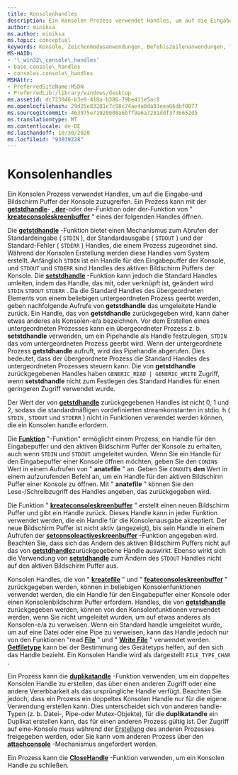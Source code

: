 ```yaml
---
title: Konsolenhandles
description: Ein Konsolen Prozess verwendet Handles, um auf die Eingabe-und Bildschirm Puffer der Konsole zuzugreifen, einschließlich der Funktionen "getstdhandle", "kreatefile" oder "feateconsoleskreenbuffer".
author: miniksa
ms.author: miniksa
ms.topic: conceptual
keywords: Konsole, Zeichenmodusanwendungen, Befehlszeilenanwendungen, Terminalanwendungen, Konsolen-API
MS-HAID:
- '\_win32\_console\_handles'
- base.console\_handles
- consoles.console\_handles
MSHAttr:
- PreferredSiteName:MSDN
- PreferredLib:/library/windows/desktop
ms.assetid: dc723046-b3e9-418a-b386-79be411e5ac8
ms.openlocfilehash: 29d25e83281c7c98c74ae4a0da03eea06dbf0077
ms.sourcegitcommit: 463975e71920908a6bff9a6a7291ddf3736652d5
ms.translationtype: MT
ms.contentlocale: de-DE
ms.lasthandoff: 10/30/2020
ms.locfileid: "93039228"
---
```

# <a name="console-handles"></a>Konsolenhandles

Ein Konsolen Prozess verwendet Handles, um auf die Eingabe-und Bildschirm Puffer der Konsole zuzugreifen. Ein Prozess kann mit der [**getstdhandle**](getstdhandle.md)- [**, der**](https://msdn.microsoft.com/library/windows/desktop/aa363858)-oder der-Funktion oder der-Funktion von " [**kreateconsoleskreenbuffer**](createconsolescreenbuffer.md) " eines der folgenden Handles öffnen.

Die [**getstdhandle**](getstdhandle.md) -Funktion bietet einen Mechanismus zum Abrufen der Standardeingabe ( `STDIN` ), der Standardausgabe ( `STDOUT` ) und der Standard-Fehler ( `STDERR` ) Handles, die einem Prozess zugeordnet sind. Während der Konsolen Erstellung werden diese Handles vom System erstellt. Anfänglich `STDIN` ist ein Handle für den Eingabepuffer der Konsole, und `STDOUT` und `STDERR` sind Handles des aktiven Bildschirm Puffers der Konsole. Die [**setstdhandle**](setstdhandle.md) -Funktion kann jedoch die Standard Handles umleiten, indem das Handle, das mit, oder verknüpft ist, geändert wird `STDIN` `STDOUT` `STDERR` . Da die Standard Handles des übergeordneten Elements von einem beliebigen untergeordneten Prozess geerbt werden, geben nachfolgende Aufrufe von **getstdhandle** das umgeleitete Handle zurück. Ein Handle, das von **getstdhandle** zurückgegeben wird, kann daher etwas anderes als Konsolen-e/a bezeichnen. Vor dem Erstellen eines untergeordneten Prozesses kann ein übergeordneter Prozess z. b. **setstdhandle** verwenden, um ein Pipehandle als Handle festzulegen, `STDIN` das vom untergeordneten Prozess geerbt wird. Wenn der untergeordnete Prozess **getstdhandle** aufruft, wird das Pipehandle abgerufen. Dies bedeutet, dass der übergeordnete Prozess die Standard Handles des untergeordneten Prozesses steuern kann. Die von **getstdhandle** zurückgegebenen Handles haben `GENERIC_READ | GENERIC_WRITE` Zugriff, wenn **setstdhandle** nicht zum Festlegen des Standard Handles für einen geringeren Zugriff verwendet wurde.

Der Wert der von [**getstdhandle**](getstdhandle.md) zurückgegebenen Handles ist nicht 0, 1 und 2, sodass die standardmäßigen vordefinierten streamkonstanten in stdio. h ( `STDIN` , `STDOUT` und `STDERR` ) nicht in Funktionen verwendet werden können, die ein Konsolen handle erfordern.

Die [**Funktion**](https://msdn.microsoft.com/library/windows/desktop/aa363858) "-Funktion" ermöglicht einem Prozess, ein Handle für den Eingabepuffer und den aktiven Bildschirm Puffer der Konsole zu erhalten, auch wenn `STDIN` und `STDOUT` umgeleitet wurden. Wenn Sie ein Handle für den Eingabepuffer einer Konsole öffnen möchten, geben Sie den `CONIN$` Wert in einem Aufrufen von " **anatefile** " an. Geben Sie `CONOUT$` **den** Wert in einem aufzurufenden Befehl an, um ein Handle für den aktiven Bildschirm Puffer einer Konsole zu öffnen. Mit " **anatefile** " können Sie den Lese-/Schreibzugriff des Handles angeben, das zurückgegeben wird.

Die Funktion " [**kreateconsoleskreenbuffer**](createconsolescreenbuffer.md) " erstellt einen neuen Bildschirm Puffer und gibt ein Handle zurück. Dieses Handle kann in jeder Funktion verwendet werden, die ein Handle für die Konsolenausgabe akzeptiert. Der neue Bildschirm Puffer ist nicht aktiv (angezeigt), bis sein Handle in einem Aufrufen der [**setconsoleactiveskreenbuffer**](setconsoleactivescreenbuffer.md) -Funktion angegeben wird. Beachten Sie, dass sich das Ändern des aktiven Bildschirm Puffers nicht auf das von [**getstdhandle**](getstdhandle.md)zurückgegebene Handle auswirkt. Ebenso wirkt sich die Verwendung von [**setstdhandle**](setstdhandle.md) zum Ändern des `STDOUT` Handles nicht auf den aktiven Bildschirm Puffer aus.

Konsolen Handles, die von " [**kreatefile**](https://msdn.microsoft.com/library/windows/desktop/aa363858) " und " [**feateconsoleskreenbuffer**](createconsolescreenbuffer.md) " zurückgegeben werden, können in beliebigen Konsolenfunktionen verwendet werden, die ein Handle für den Eingabepuffer einer Konsole oder einen Konsolenbildschirm Puffer erfordern. Handles, die von [**getstdhandle**](getstdhandle.md) zurückgegeben werden, können von den Konsolenfunktionen verwendet werden, wenn Sie nicht umgeleitet wurden, um auf etwas anderes als Konsolen-e/a zu verweisen. Wenn ein Standard handle umgeleitet wurde, um auf eine Datei oder eine Pipe zu verweisen, kann das Handle jedoch nur von den Funktionen "read [**File**](https://msdn.microsoft.com/library/windows/desktop/aa365467) " und " [**Write File**](https://msdn.microsoft.com/library/windows/desktop/aa365747) " verwendet werden. [**Getfiletype**](https://docs.microsoft.com/windows/win32/api/fileapi/nf-fileapi-getfiletype) kann bei der Bestimmung des Gerätetyps helfen, auf den sich das Handle bezieht. Ein Konsolen Handle wird als dargestellt `FILE_TYPE_CHAR` .

Ein Prozess kann die [**duplikatandle**](https://msdn.microsoft.com/library/windows/desktop/ms724251) -Funktion verwenden, um ein doppeltes Konsolen Handle zu erstellen, das über einen anderen Zugriff oder eine andere Vererbbarkeit als das ursprüngliche Handle verfügt. Beachten Sie jedoch, dass ein Prozess ein doppeltes Konsolen Handle nur für die eigene Verwendung erstellen kann. Dies unterscheidet sich von anderen handle-Typen (z. b. Datei-, Pipe-oder Mutex-Objekte), für die **duplikatandle** ein Duplikat erstellen kann, das für einen anderen Prozess gültig ist.
Der Zugriff auf eine-Konsole muss während der [Erstellung](creation-of-a-console.md) des anderen Prozesses freigegeben werden, oder Sie kann vom anderen Prozess über den [**attachconsole**](attachconsole.md) -Mechanismus angefordert werden.

Ein Prozess kann die [**CloseHandle**](https://msdn.microsoft.com/library/windows/desktop/ms724211) -Funktion verwenden, um ein Konsolen Handle zu schließen.
